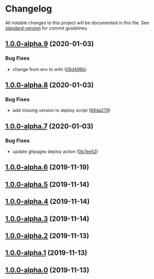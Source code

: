 # Changelog

All notable changes to this project will be documented in this file. See [standard-version](https://github.com/conventional-changelog/standard-version) for commit guidelines.

## [1.0.0-alpha.9](https://github.com/stefanfrede/monkey-bar/compare/v1.0.0-alpha.8...v1.0.0-alpha.9) (2020-01-03)


### Bug Fixes

* change from env to with ([09d496b](https://github.com/stefanfrede/monkey-bar/commit/09d496be80fb892f2cb3cebf88081f8384281592))

## [1.0.0-alpha.8](https://github.com/stefanfrede/monkey-bar/compare/v1.0.0-alpha.7...v1.0.0-alpha.8) (2020-01-03)


### Bug Fixes

* add missing version to deploy script ([68da279](https://github.com/stefanfrede/monkey-bar/commit/68da279344872678fb66b7b0585d9fbd31960560))

## [1.0.0-alpha.7](https://github.com/stefanfrede/monkey-bar/compare/v1.0.0-alpha.6...v1.0.0-alpha.7) (2020-01-03)


### Bug Fixes

* update ghpages deploy action ([0b7ee52](https://github.com/stefanfrede/monkey-bar/commit/0b7ee5264748e13e710af309af010ff75afd152e))

## [1.0.0-alpha.6](https://github.com/stefanfrede/monkey-bar/compare/v1.0.0-alpha.5...v1.0.0-alpha.6) (2019-11-19)

## [1.0.0-alpha.5](https://github.com/stefanfrede/monkey-bar/compare/v1.0.0-alpha.4...v1.0.0-alpha.5) (2019-11-14)

## [1.0.0-alpha.4](https://github.com/stefanfrede/monkey-bar/compare/v1.0.0-alpha.3...v1.0.0-alpha.4) (2019-11-14)

## [1.0.0-alpha.3](https://github.com/stefanfrede/monkey-bar/compare/v1.0.0-alpha.2...v1.0.0-alpha.3) (2019-11-14)

## [1.0.0-alpha.2](https://github.com/stefanfrede/monkey-bar/compare/v1.0.0-alpha.1...v1.0.0-alpha.2) (2019-11-13)

## [1.0.0-alpha.1](https://github.com/stefanfrede/monkey-bar/compare/v1.0.0-alpha.0...v1.0.0-alpha.1) (2019-11-13)

## [1.0.0-alpha.0](https://github.com/stefanfrede/monkey-bar/compare/v1.0.0-alpha1...v1.0.0-alpha.0) (2019-11-13)
